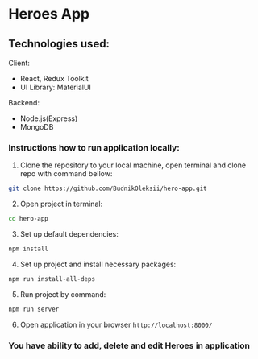 # Heroes App

## Technologies used:
Client:
- React, Redux Toolkit
- UI Library: MaterialUI

Backend:
- Node.js(Express)
- MongoDB

### Instructions how to run application locally:
1. Clone the repository to your local machine, open terminal and clone repo with command bellow:
```bash 
git clone https://github.com/BudnikOleksii/hero-app.git
```
2. Open project in terminal:
```bash 
cd hero-app
```
3. Set up default dependencies:
```bash 
npm install
```
4. Set up project and install necessary packages:
```bash 
npm run install-all-deps
```
5. Run project by command:
```bash 
npm run server
```
6. Open application in your browser `http://localhost:8000/`

### You have ability to add, delete and edit Heroes in application
